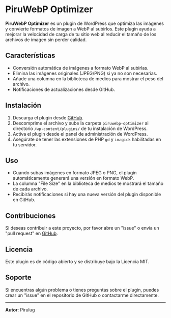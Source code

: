 # PiruWebP Optimizer

**PiruWebP Optimizer** es un plugin de WordPress que optimiza las imágenes y convierte formatos de imagen a WebP al subirlos. Este plugin ayuda a mejorar la velocidad de carga de tu sitio web al reducir el tamaño de los archivos de imagen sin perder calidad.

## Características

- Conversión automática de imágenes a formato WebP al subirlas.
- Elimina las imágenes originales (JPEG/PNG) si ya no son necesarias.
- Añade una columna en la biblioteca de medios para mostrar el peso del archivo.
- Notificaciones de actualizaciones desde GitHub.

## Instalación

1. Descarga el plugin desde [GitHub](https://github.com/pirulug/piruwebp-optimizer).
2. Descomprime el archivo y sube la carpeta `piruwebp-optimizer` al directorio `/wp-content/plugins/` de tu instalación de WordPress.
3. Activa el plugin desde el panel de administración de WordPress.
4. Asegúrate de tener las extensiones de PHP `gd` y `imagick` habilitadas en tu servidor.

## Uso

- Cuando subas imágenes en formato JPEG o PNG, el plugin automáticamente generará una versión en formato WebP.
- La columna "File Size" en la biblioteca de medios te mostrará el tamaño de cada archivo.
- Recibirás notificaciones si hay una nueva versión del plugin disponible en GitHub.

## Contribuciones

Si deseas contribuir a este proyecto, por favor abre un "issue" o envía un "pull request" en [GitHub](https://github.com/pirulug/piruwebp-optimizer).

## Licencia

Este plugin es de código abierto y se distribuye bajo la Licencia MIT.

## Soporte

Si encuentras algún problema o tienes preguntas sobre el plugin, puedes crear un "issue" en el repositorio de GitHub o contactarme directamente.

---

**Autor**: Pirulug